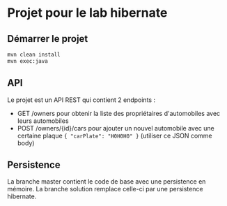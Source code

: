 # Projet pour le lab hibernate

## Démarrer le projet

```bash
mvn clean install
mvn exec:java
```

## API

Le projet est un API REST qui contient 2 endpoints : 

* GET /owners pour obtenir la liste des propriétaires d'automobiles avec leurs automobiles
* POST /owners/{id}/cars pour ajouter un nouvel automobile avec une certaine plaque `{ "carPlate": "H0H0H0" }` (utiliser ce JSON comme body)

## Persistence

La branche master contient le code de base avec une persistence en mémoire. La branche solution remplace celle-ci par une persistence hibernate.